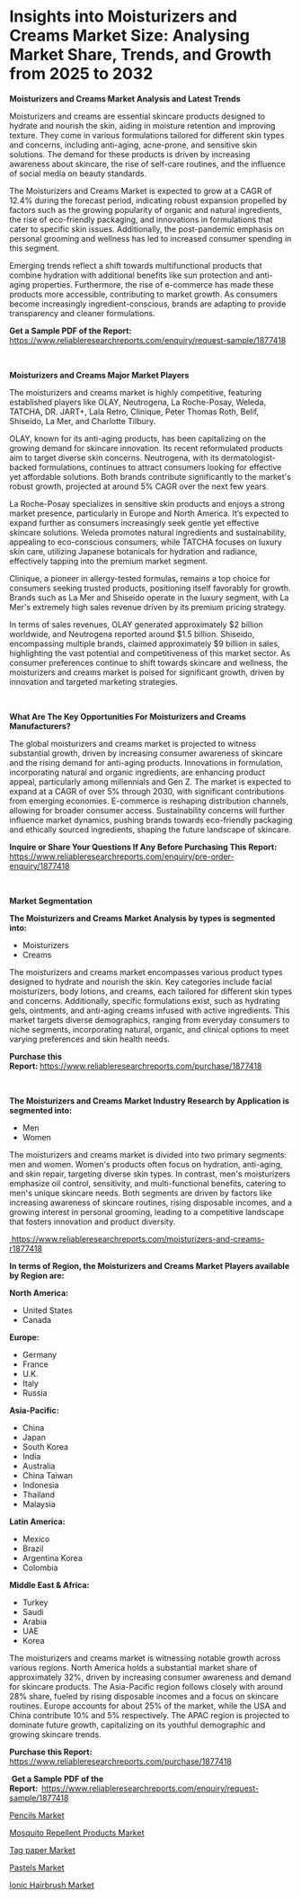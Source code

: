 <p><h1>Insights into Moisturizers and Creams Market Size: Analysing Market Share, Trends, and Growth from 2025 to 2032</h1></p><p><strong>Moisturizers and Creams Market Analysis and Latest Trends</strong></p>
<p><p>Moisturizers and creams are essential skincare products designed to hydrate and nourish the skin, aiding in moisture retention and improving texture. They come in various formulations tailored for different skin types and concerns, including anti-aging, acne-prone, and sensitive skin solutions. The demand for these products is driven by increasing awareness about skincare, the rise of self-care routines, and the influence of social media on beauty standards.</p><p>The Moisturizers and Creams Market is expected to grow at a CAGR of 12.4% during the forecast period, indicating robust expansion propelled by factors such as the growing popularity of organic and natural ingredients, the rise of eco-friendly packaging, and innovations in formulations that cater to specific skin issues. Additionally, the post-pandemic emphasis on personal grooming and wellness has led to increased consumer spending in this segment. </p><p>Emerging trends reflect a shift towards multifunctional products that combine hydration with additional benefits like sun protection and anti-aging properties. Furthermore, the rise of e-commerce has made these products more accessible, contributing to market growth. As consumers become increasingly ingredient-conscious, brands are adapting to provide transparency and cleaner formulations.</p></p>
<p><strong>Get a Sample PDF of the Report:&nbsp;</strong> <a href="https://www.reliableresearchreports.com/enquiry/request-sample/1877418?utm_campaign=120&utm_medium=2&utm_source=Github&utm_content=ia&utm_term=07022025&utm_id=moisturizers-and-creams">https://www.reliableresearchreports.com/enquiry/request-sample/1877418</a></p>
<p>&nbsp;</p>
<p><strong>Moisturizers and Creams Major Market Players</strong></p>
<p><p>The moisturizers and creams market is highly competitive, featuring established players like OLAY, Neutrogena, La Roche-Posay, Weleda, TATCHA, DR. JART+, Lala Retro, Clinique, Peter Thomas Roth, Belif, Shiseido, La Mer, and Charlotte Tilbury.</p><p>OLAY, known for its anti-aging products, has been capitalizing on the growing demand for skincare innovation. Its recent reformulated products aim to target diverse skin concerns. Neutrogena, with its dermatologist-backed formulations, continues to attract consumers looking for effective yet affordable solutions. Both brands contribute significantly to the market's robust growth, projected at around 5% CAGR over the next few years.</p><p>La Roche-Posay specializes in sensitive skin products and enjoys a strong market presence, particularly in Europe and North America. It’s expected to expand further as consumers increasingly seek gentle yet effective skincare solutions. Weleda promotes natural ingredients and sustainability, appealing to eco-conscious consumers, while TATCHA focuses on luxury skin care, utilizing Japanese botanicals for hydration and radiance, effectively tapping into the premium market segment.</p><p>Clinique, a pioneer in allergy-tested formulas, remains a top choice for consumers seeking trusted products, positioning itself favorably for growth. Brands such as La Mer and Shiseido operate in the luxury segment, with La Mer's extremely high sales revenue driven by its premium pricing strategy.</p><p>In terms of sales revenues, OLAY generated approximately $2 billion worldwide, and Neutrogena reported around $1.5 billion. Shiseido, encompassing multiple brands, claimed approximately $9 billion in sales, highlighting the vast potential and competitiveness of this market sector. As consumer preferences continue to shift towards skincare and wellness, the moisturizers and creams market is poised for significant growth, driven by innovation and targeted marketing strategies.</p></p>
<p>&nbsp;</p>
<p><strong>What Are The Key Opportunities For Moisturizers and Creams Manufacturers?</strong></p>
<p><p>The global moisturizers and creams market is projected to witness substantial growth, driven by increasing consumer awareness of skincare and the rising demand for anti-aging products. Innovations in formulation, incorporating natural and organic ingredients, are enhancing product appeal, particularly among millennials and Gen Z. The market is expected to expand at a CAGR of over 5% through 2030, with significant contributions from emerging economies. E-commerce is reshaping distribution channels, allowing for broader consumer access. Sustainability concerns will further influence market dynamics, pushing brands towards eco-friendly packaging and ethically sourced ingredients, shaping the future landscape of skincare.</p></p>
<p><strong>Inquire or Share Your Questions If Any Before Purchasing This Report:</strong> <a href="https://www.reliableresearchreports.com/enquiry/pre-order-enquiry/1877418?utm_campaign=120&utm_medium=2&utm_source=Github&utm_content=ia&utm_term=07022025&utm_id=moisturizers-and-creams">https://www.reliableresearchreports.com/enquiry/pre-order-enquiry/1877418</a></p>
<p>&nbsp;</p>
<p><strong>Market Segmentation</strong></p>
<p><strong>The Moisturizers and Creams Market Analysis by types is segmented into:</strong></p>
<p><ul><li>Moisturizers</li><li>Creams</li></ul></p>
<p><p>The moisturizers and creams market encompasses various product types designed to hydrate and nourish the skin. Key categories include facial moisturizers, body lotions, and creams, each tailored for different skin types and concerns. Additionally, specific formulations exist, such as hydrating gels, ointments, and anti-aging creams infused with active ingredients. This market targets diverse demographics, ranging from everyday consumers to niche segments, incorporating natural, organic, and clinical options to meet varying preferences and skin health needs.</p></p>
<p><strong>Purchase this Report:&nbsp;</strong><a href="https://www.reliableresearchreports.com/purchase/1877418?utm_campaign=120&utm_medium=2&utm_source=Github&utm_content=ia&utm_term=07022025&utm_id=moisturizers-and-creams">https://www.reliableresearchreports.com/purchase/1877418</a></p>
<p>&nbsp;</p>
<p><strong>The Moisturizers and Creams Market Industry Research by Application is segmented into:</strong></p>
<p><ul><li>Men</li><li>Women</li></ul></p>
<p><p>The moisturizers and creams market is divided into two primary segments: men and women. Women's products often focus on hydration, anti-aging, and skin repair, targeting diverse skin types. In contrast, men's moisturizers emphasize oil control, sensitivity, and multi-functional benefits, catering to men's unique skincare needs. Both segments are driven by factors like increasing awareness of skincare routines, rising disposable incomes, and a growing interest in personal grooming, leading to a competitive landscape that fosters innovation and product diversity.</p></p>
<p><a href="https://www.reliableresearchreports.com/moisturizers-and-creams-r1877418?utm_campaign=120&utm_medium=2&utm_source=Github&utm_content=ia&utm_term=07022025&utm_id=moisturizers-and-creams">&nbsp;https://www.reliableresearchreports.com/moisturizers-and-creams-r1877418</a></p>
<p><strong>In terms of Region, the Moisturizers and Creams Market Players available by Region are:</strong></p>
<p>
    <p> <strong> North America: </strong>
        <ul>
            <li>United States</li>
            <li>Canada</li>
        </ul>
        </p> 
    <p> <strong> Europe: </strong>
        <ul>
            <li>Germany</li>
            <li>France</li>
            <li>U.K.</li>
            <li>Italy</li>
            <li>Russia</li>
        </ul>
        </p> 
    <p> <strong> Asia-Pacific: </strong>
        <ul>
            <li>China</li>
            <li>Japan</li>
            <li>South Korea</li>
            <li>India</li>
            <li>Australia</li>
            <li>China Taiwan</li>
            <li>Indonesia</li>
            <li>Thailand</li>
            <li>Malaysia</li>
        </ul>
        </p> 
    <p> <strong> Latin America: </strong>
        <ul>
            <li>Mexico</li>
            <li>Brazil</li>
            <li>Argentina Korea</li>
            <li>Colombia</li>
        </ul>
        </p> 
    <p> <strong> Middle East & Africa: </strong>
        <ul>
            <li>Turkey</li>
            <li>Saudi</li>
            <li>Arabia</li>
            <li>UAE</li>
            <li>Korea</li>
        </ul>
    </p>
    </p>
<p><p>The moisturizers and creams market is witnessing notable growth across various regions. North America holds a substantial market share of approximately 32%, driven by increasing consumer awareness and demand for skincare products. The Asia-Pacific region follows closely with around 28% share, fueled by rising disposable incomes and a focus on skincare routines. Europe accounts for about 25% of the market, while the USA and China contribute 10% and 5% respectively. The APAC region is projected to dominate future growth, capitalizing on its youthful demographic and growing skincare trends.</p></p>
<p><strong>Purchase this Report: </strong><a href="https://www.reliableresearchreports.com/purchase/1877418?utm_campaign=120&utm_medium=2&utm_source=Github&utm_content=ia&utm_term=07022025&utm_id=moisturizers-and-creams">https://www.reliableresearchreports.com/purchase/1877418</a></p>
<p>&nbsp;<strong>Get a Sample PDF of the Report:&nbsp;&nbsp;</strong><a href="https://www.reliableresearchreports.com/enquiry/request-sample/1877418?utm_campaign=120&utm_medium=2&utm_source=Github&utm_content=ia&utm_term=07022025&utm_id=moisturizers-and-creams">https://www.reliableresearchreports.com/enquiry/request-sample/1877418</a></p>
<p><strong></strong></p>
<p><p><a href="https://github.com/vitrilaoire/Market-Research-Report-List-1/blob/main/pencils-market.md?utm_campaign=120&utm_medium=2&utm_source=Github&utm_content=ia&utm_term=07022025&utm_id=moisturizers-and-creams">Pencils Market</a></p><p><a href="https://github.com/ngozudapshi/Market-Research-Report-List-1/blob/main/mosquito-repellent-products-market.md?utm_campaign=120&utm_medium=2&utm_source=Github&utm_content=ia&utm_term=07022025&utm_id=moisturizers-and-creams">Mosquito Repellent Products Market</a></p><p><a href="https://github.com/ramraomeyie/Market-Research-Report-List-1/blob/main/tag-paper-market.md?utm_campaign=120&utm_medium=2&utm_source=Github&utm_content=ia&utm_term=07022025&utm_id=moisturizers-and-creams">Tag paper Market</a></p><p><a href="https://github.com/namaqbagels64/Market-Research-Report-List-1/blob/main/pastels-market.md?utm_campaign=120&utm_medium=2&utm_source=Github&utm_content=ia&utm_term=07022025&utm_id=moisturizers-and-creams">Pastels Market</a></p><p><a href="https://github.com/scaseiargas/Market-Research-Report-List-1/blob/main/ionic-hairbrush-market.md?utm_campaign=120&utm_medium=2&utm_source=Github&utm_content=ia&utm_term=07022025&utm_id=moisturizers-and-creams">Ionic Hairbrush Market</a></p></p>